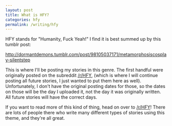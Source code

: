 ```yaml
---
layout: post
title: What is HFY?
categories: hfy
permalink: /writing/hfy
---
```


HFY stands for "Humanity, Fuck Yeah!" I find it is best summed up by this tumblr
post:

 <div class="tumblr-post" data-href="https://embed.tumblr.com/embed/post/eMnUwfzCK2EdT9FzVV8noA/98105037171" data-did="fb96b5a070835bb550ae39b91bc802ca1140444f"><a href="http://dormantdemons.tumblr.com/post/98105037171/metamorphosiscosplay-silentstep">http://dormantdemons.tumblr.com/post/98105037171/metamorphosiscosplay-silentstep</a></div>  <script async src="https://assets.tumblr.com/post.js"></script>

This is where I'll be posting my stories in this genre. The first handful were
originally posted on the subreddit <a
href="https://reddit.com/r/HFY">/r/HFY</a>, (which is where I will continue
posting all future stories, I just wanted to put them here as well).
Unfortunately, I don't have the original posting dates for those, so the dates
on those will be the day I uploaded it, not the day it was originally written.
All future stories will have the correct days.

If you want to read more of this kind of thing, head on over to <a
href="https://reddit.com/r/HFY">/r/HFY</a>! There are lots of people there who
write many different types of stories using this theme, and they're all great.
